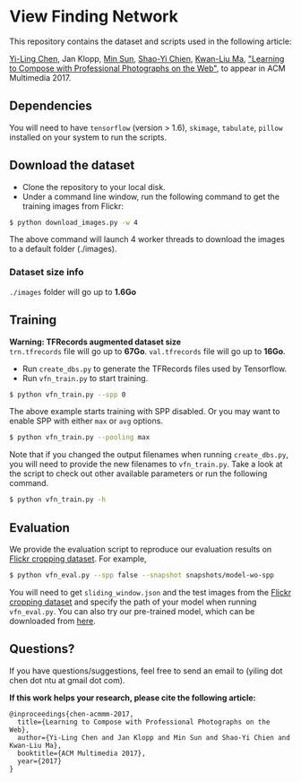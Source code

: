 # View Finding Network

This repository contains the dataset and scripts used in the following article:

[Yi-Ling Chen](https://yiling-chen.github.io/), Jan Klopp, [Min Sun](http://aliensunmin.github.io/), [Shao-Yi Chien](http://www.ee.ntu.edu.tw/profile?id=101), [Kwan-Liu Ma](http://www.cs.ucdavis.edu/~ma/), ["Learning to Compose with Professional Photographs on the Web"](https://arxiv.org/abs/1702.00503), to appear in ACM Multimedia 2017.

## Dependencies

You will need to have `tensorflow` (version > 1.6), `skimage`, `tabulate`, `pillow` installed on your system to run the scripts.

## Download the dataset

* Clone the repository to your local disk.
* Under a command line window, run the following command to get the training images from Flickr:
```bash
$ python download_images.py -w 4
```
The above command will launch 4 worker threads to download the images to a default folder (./images).

### Dataset size info ###

`./images` folder will go up to **1.6Go**

## Training

**Warning: TFRecords augmented dataset size**  
`trn.tfrecords` file will go up to **67Go**. `val.tfrecords` file will go up to **16Go**.  

* Run `create_dbs.py` to generate the TFRecords files used by Tensorflow.
* Run `vfn_train.py` to start training.
```bash
$ python vfn_train.py --spp 0
```
The above example starts training with SPP disabled. Or you may want to enable SPP with either `max` or `avg` options.
```bash
$ python vfn_train.py --pooling max
```
Note that if you changed the output filenames when running `create_dbs.py`, you will need to provide the new filenames to `vfn_train.py`. Take a look at the script to check out other available parameters or run the following command.
```bash
$ python vfn_train.py -h
```

## Evaluation

We provide the evaluation script to reproduce our evaluation results on [Flickr cropping dataset](https://github.com/yiling-chen/flickr-cropping-dataset). For example,
```bash
$ python vfn_eval.py --spp false --snapshot snapshots/model-wo-spp
```
You will need to get `sliding_window.json` and the test images from the [Flickr cropping dataset](https://github.com/yiling-chen/flickr-cropping-dataset) and specify the path of your model when running `vfn_eval.py`. You can also try our pre-trained model, which can be downloaded from [here](https://drive.google.com/drive/folders/0B0sDVRDPL5zBd3ozNlFmZEZpY1k?usp=sharing).

## Questions?
If you have questions/suggestions, feel free to send an email to (yiling dot chen dot ntu at gmail dot com).

**If this work helps your research, please cite the following article:**

    @inproceedings{chen-acmmm-2017,
      title={Learning to Compose with Professional Photographs on the Web},
      author={Yi-Ling Chen and Jan Klopp and Min Sun and Shao-Yi Chien and Kwan-Liu Ma},
      booktitle={ACM Multimedia 2017},
      year={2017}
    }
